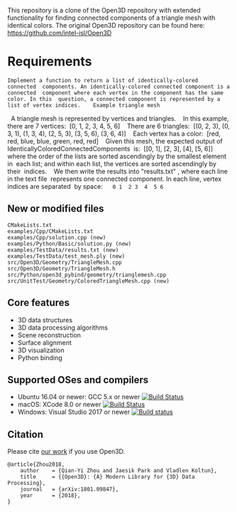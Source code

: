 This repository is a clone of the Open3D repository with extended functionality for finding connected components of a triangle mesh with identical colors.
The original Open3D repository can be found here: https://github.com/intel-isl/Open3D

# Requirements
	Implement a function to return a list of identically-colored connected  components. An identically-colored connected component is a connected  component where each vertex in the component has the same color. In this  question, a connected component is represented by a list of vertex indices.    Example triangle mesh 
  A triangle mesh is represented by vertices and triangles.    In this example, there are 7 vertices:  [0, 1, 2, 3, 4, 5, 6]    There are 6 triangles:  [(0, 2, 3), (0, 3, 1), (1, 3, 4), (2, 5, 3), (3, 5, 6), (3, 6, 4)]    Each vertex has a color:  [red, red, blue, blue, green, red, red]    Given this mesh, the expected output of IdenticallyColoredConnectedComponents  is:  [[0, 1], [2, 3], [4], [5, 6]]  where the order of the lists are sorted ascendingly by the smallest element in  each list; and within each list, the vertices are sorted ascendingly by their  indices.    We then write the results into "​ results.txt"​ , where each line in the text file  represents one connected component. In each line, vertex indices are separated  by space:  ```  0 1  2 3  4  5 6  ```  

## New or modified files
	CMakeLists.txt
	examples/Cpp/CMakeLists.txt
	examples/Cpp/solution.cpp (new)
	examples/Python/Basic/solution.py (new)
	examples/TestData/results.txt (new)
	examples/TestData/test_mesh.ply (new)
	src/Open3D/Geometry/TriangleMesh.cpp
	src/Open3D/Geometry/TriangleMesh.h
	src/Python/open3d_pybind/geometry/trianglemesh.cpp
	src/UnitTest/Geometry/ColoredTriangleMesh.cpp (new)

## Core features

* 3D data structures
* 3D data processing algorithms
* Scene reconstruction
* Surface alignment
* 3D visualization
* Python binding

## Supported OSes and compilers

* Ubuntu 16.04 or newer: GCC 5.x or newer [![Build Status](https://travis-ci.org/intel-isl/Open3D.svg?branch=master)](https://travis-ci.org/intel-isl/Open3D)
* macOS: XCode 8.0 or newer [![Build Status](https://travis-ci.org/intel-isl/Open3D.svg?branch=master)](https://travis-ci.org/intel-isl/Open3D)
* Windows: Visual Studio 2017 or newer [![Build status](https://ci.appveyor.com/api/projects/status/3hasjo041lv6srsi/branch/master?svg=true)](https://ci.appveyor.com/project/yxlao/open3d/branch/master)

## Citation
Please cite [our work](https://arxiv.org/abs/1801.09847) if you use Open3D.

```
@article{Zhou2018,
	author    = {Qian-Yi Zhou and Jaesik Park and Vladlen Koltun},
	title     = {{Open3D}: {A} Modern Library for {3D} Data Processing},
	journal   = {arXiv:1801.09847},
	year      = {2018},
}
```
